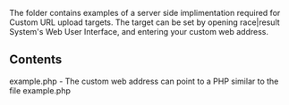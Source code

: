 The folder contains examples of a server side implimentation required for Custom URL upload targets. The target can be set by opening race|result System's Web User Interface, and entering your custom web address. 


Contents
--------------
example.php     - The custom web address can point to a PHP similar to the file example.php
